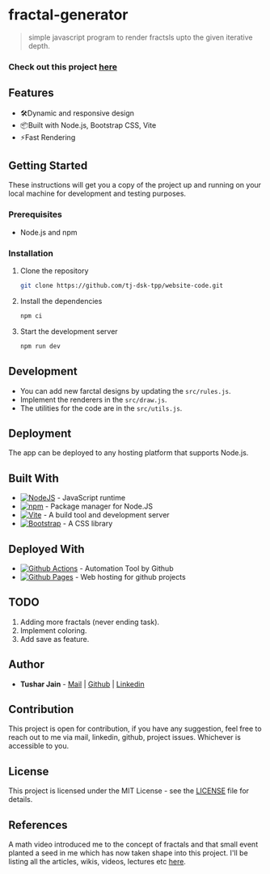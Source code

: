 
# fractal-generator

> simple javascript program to render fractsls upto the given iterative depth.

### Check out this project [here](https://tj-dsk-tpp.github.io/fractal-generator)

## Features

- 🛠️Dynamic and responsive design
- 📦Built with Node.js, Bootstrap CSS, Vite 
- ⚡️Fast Rendering

## Getting Started

These instructions will get you a copy of the project up and running on your local machine for development and testing purposes.

### Prerequisites

- Node.js and npm

### Installation

1. Clone the repository
    ```bash
    git clone https://github.com/tj-dsk-tpp/website-code.git
    ```

2. Install the dependencies
    ```bash
    npm ci
    ```

3. Start the development server
    ```bash
    npm run dev
    ```

## Development

- You can add new farctal designs by updating the `src/rules.js`.
- Implement the renderers in the `src/draw.js`.
- The utilities for the code are in the `src/utils.js`.

## Deployment

The app can be deployed to any hosting platform that supports Node.js.

## Built With

- [![NodeJS](https://img.shields.io/badge/Node.JS-339933?style=flat-square&logo=node.js&logoColor=white)](https://nodejs.org/) - JavaScript runtime
- [![npm](https://img.shields.io/badge/npm-CB3837?style=flat-square&logo=npm&logoColor=white)](https://npmjs.org) - Package manager for Node.JS
- [![Vite](https://img.shields.io/badge/Vite.JS-646CFF?style=flat-square&logo=vite&logoColor=white)](https://github.com/vitejs/vite) - A build tool and development server
- [![Bootstrap](https://img.shields.io/badge/Bootstrap-7952B3?style=flat-square&logo=bootstrap&logoColor=white)](https://getbootstrap.com) - A CSS library

## Deployed With

- [![Github Actions](https://img.shields.io/badge/Github_Actions-2088FF?style=flat-square&logo=github-actions&logoColor=white)](https://docs.github.com/en/actions) - Automation Tool by Github
- [![Github Pages](https://img.shields.io/badge/Github_Pages-222222?style=flat-square&logo=github-pages&logoColor=white)](https://pages.github.com/) - Web hosting for github projects
## TODO

1. Adding more fractals (never ending task).
2. Implement coloring.
3. Add save as feature.

## Author

- **Tushar Jain** - [Mail](mailto:tushar01.tjdsk@gmail.com) | [Github](https://github.com/tj-dsk-tpp) | [Linkedin](https://linkedin.com/in/xenitane)

## Contribution

This project is open for contribution, if you have any suggestion, feel free to reach out to me via mail, linkedin, github, project issues. Whichever is accessible to you.

## License

This project is licensed under the MIT License - see the [LICENSE](license.md) file for details.

## References
A math video introduced me to the concept of fractals and that small event planted a seed in me which has now taken shape into this project. I'll be listing all the articles, wikis, videos, lectures etc [here](references.md).